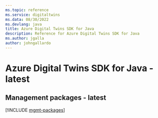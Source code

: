```yaml
---
ms.topic: reference
ms.service: digitaltwins
ms.data: 08/30/2022
ms.devlang: java
title: Azure Digital Twins SDK for Java
description: Reference for Azure Digital Twins SDK for Java
ms.author: jgalla
author: johngallardo
---
```

# Azure Digital Twins SDK for Java - latest

## Management packages - latest
[!INCLUDE [mgmt-packages](digital-twins-mgmt-index.md)]